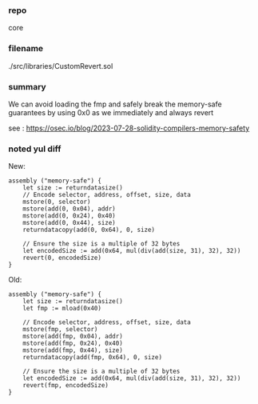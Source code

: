 ### repo

core

### filename

./src/libraries/CustomRevert.sol

### summary

We can avoid loading the fmp and safely break the memory-safe guarantees by using 0x0 as we immediately and always revert

see : https://osec.io/blog/2023-07-28-solidity-compilers-memory-safety

### noted yul diff

New:

```yul
assembly ("memory-safe") {
    let size := returndatasize()
    // Encode selector, address, offset, size, data
    mstore(0, selector)
    mstore(add(0, 0x04), addr)
    mstore(add(0, 0x24), 0x40)
    mstore(add(0, 0x44), size)
    returndatacopy(add(0, 0x64), 0, size)

    // Ensure the size is a multiple of 32 bytes
    let encodedSize := add(0x64, mul(div(add(size, 31), 32), 32))
    revert(0, encodedSize)
}
```

Old:

```yul
assembly ("memory-safe") {
    let size := returndatasize()
    let fmp := mload(0x40)

    // Encode selector, address, offset, size, data
    mstore(fmp, selector)
    mstore(add(fmp, 0x04), addr)
    mstore(add(fmp, 0x24), 0x40)
    mstore(add(fmp, 0x44), size)
    returndatacopy(add(fmp, 0x64), 0, size)

    // Ensure the size is a multiple of 32 bytes
    let encodedSize := add(0x64, mul(div(add(size, 31), 32), 32))
    revert(fmp, encodedSize)
}
